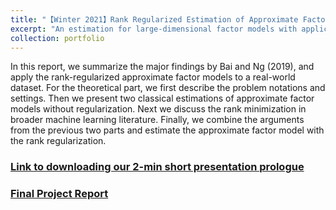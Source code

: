 ```yaml
---
title: "【Winter 2021】Rank Regularized Estimation of Approximate Factor Models"
excerpt: "An estimation for large-dimensional factor models with application of the rank-regularized approximate factor models to a real-world dataset. <br/><img src='/images/factormodelling.png'>"
collection: portfolio
---
```

In this report, we summarize the major findings by Bai and Ng (2019), and apply the rank-regularized approximate factor models to a real-world dataset. For the theoretical part, we first describe the problem notations and settings. Then we present two classical estimations of approximate factor models without regularization. Next we discuss the rank minimization in broader machine learning literature. Finally, we combine the arguments from the previous two parts and estimate the approximate factor model with the rank regularization.

### [Link to downloading our 2-min short presentation prologue](https://github.com/chkao831/WI21_Financial-Statistics_StanfordMSnE349/blob/main/MSnE349_FinalPresentation_Group3_Prologue.mp4)
### [Final Project Report](https://nbviewer.jupyter.org/github/chkao831/WI21_Financial-Statistics_StanfordMSnE349/blob/main/Final%20Project%20Report.pdf)
